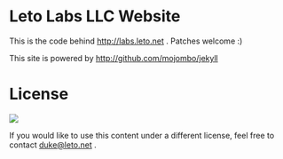 # Leto Labs LLC Website

This is the code behind http://labs.leto.net . Patches welcome :)

This site is powered by http://github.com/mojombo/jekyll

# License

<a href="http://creativecommons.org/licenses/by-nc-sa/3.0/legalcode">
<img src="http://i.creativecommons.org/l/by-nc-sa/3.0/88x31.png">
</a>

If you would like to use this content under a different license, feel free to contact duke@leto.net .
